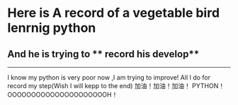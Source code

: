 # Here is A record of a vegetable bird lenrnig python
## And he is trying to ** record his develop**
 ----------
I know my python is very poor now ,I am trying to improve!
All I do for record my step(Wish I will kepp to the end)
加油！加油！加油！
PYTHON！OOOOOOOOOOOOOOOOOOOOOH！
